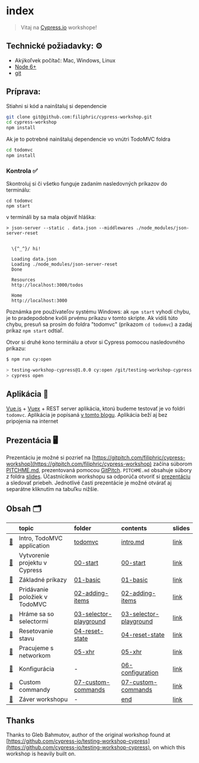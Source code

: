 # index

> Vitaj na [Cypress.io](https://www.cypress.io/) workshope!

## Technické požiadavky: ⚙️

* Akýkoľvek počítač: Mac, Windows, Linux
* [Node 6+](https://nodejs.org/)
* [git](https://git-scm.com)

## Príprava:

Stiahni si kód a nainštaluj si dependencie

```bash
git clone git@github.com:filiphric/cypress-workshop.git
cd cypress-workshop
npm install
```

Ak je to potrebné nainštaluj dependencie vo vnútri TodoMVC foldra

```bash
cd todomvc
npm install
```

### Kontrola ✅

Skontroluj si či všetko funguje zadaním nasledovných príkazov do terminálu:

```text
cd todomvc
npm start
```

v termináli by sa mala objaviť hláška:

```text
> json-server --static . data.json --middlewares ./node_modules/json-server-reset


  \{^_^}/ hi!

  Loading data.json
  Loading ./node_modules/json-server-reset
  Done

  Resources
  http://localhost:3000/todos

  Home
  http://localhost:3000
```

Poznámka pre používateľov systému Windows: ak `npm start` vyhodí chybu, je to pradepodobne kvôli prvému príkazu v tomto skripte. Ak vidíš túto chybu, presuň sa prosím do foldra "todomvc" \(príkazom `cd todomvc`\) a zadaj príkaz `npm start` odtiaľ.

Otvor si druhé kono terminálu a otvor si Cypress pomocou nasledovného príkazu:

```bash
$ npm run cy:open

> testing-workshop-cypress@1.0.0 cy:open /git/testing-workshop-cypress
> cypress open
```

## Aplikácia 💾

[Vue.js](https://vuejs.org/) + [Vuex](https://vuex.vuejs.org/) + REST server aplikácia, ktorú budeme testovať je vo foldri `todomvc`. Aplikácia je popísaná [v tomto blogu](https://www.cypress.io/blog/2017/11/28/testing-vue-web-application-with-vuex-data-store-and-rest-backend/). Aplikácia beží aj bez pripojenia na internet

## Prezentácia  🖥

Prezentáciu je možné si pozrieť na [https://gitpitch.com/filiphric/cypress-workshop](https://gitpitch.com/filiphric/cypress-workshop) začína súborom [PITCHME.md](PITCHME.md), prezentovaná pomocou [GitPitch](https://gitpitch.com/). `PITCHME.md` obsahuje súbory z foldra [slides](slides). Účastnícikom workshopu sa odporúča otvoriť si [prezentáciu](https://gitpitch.com/filiphric/cypress-workshop) a sledovať priebeh. Jednotlivé časti prezentácie je možné otvárať aj separátne kliknutím na tabuľku nižšie.

## Obsah 🗂

|  | topic | folder | contents | slides |
| :--- | :--- | :--- | :--- | :--- |
| [🔗]() | Intro, TodoMVC application | [todomvc](todomvc) | [intro.md](slides/intro/PITCHME.md) | [link](https://gitpitch.com/filiphric/cypress-workshop?p=slides/intro) |
| [🔗]() | Vytvorenie projektu v Cypress | [00-start](00-start) | [00-start](slides/00-start/PITCHME.md) | [link](https://gitpitch.com/filiphric/cypress-workshop?p=slides/00-start) |
| [🔗]() | Základné príkazy | [01-basic](cypress/integration/01-basic) | [01-basic](slides/01-basic/PITCHME.md) | [link](https://gitpitch.com/filiphric/cypress-workshop?p=slides/01-basic) |
| [🔗]() | Pridávanie položiek v TodoMVC | [02-adding-items](cypress/integration/02-adding-items) | [02-adding-items](slides/02-adding-items/PITCHME.md) | [link](https://gitpitch.com/filiphric/cypress-workshop?p=slides/02-adding-items) |
| [🔗]() | Hráme sa so selectormi | [03-selector-playground](cypress/integration/03-selector-playground) | [03-selector-playground](slides/03-selector-playground/PITCHME.md) | [link](https://gitpitch.com/filiphric/cypress-workshop?p=slides/03-selector-playground) |
| [🔗]() | Resetovanie stavu | [04-reset-state](cypress/integration/04-reset-state) | [04-reset-state](slides/04-reset-state/PITCHME.md) | [link](https://gitpitch.com/filiphric/cypress-workshop?p=slides/04-reset-state) |
| [🔗]() | Pracujeme s networkom | [05-xhr](cypress/integration/05-xhr) | [05-xhr](slides/05-xhr/PITCHME.md) | [link](https://gitpitch.com/filiphric/cypress-workshop?p=slides/05-xhr) |
| [🔗]() | Konfigurácia | - | [06-configuration](slides/06-configuration/PITCHME.md) | [link](https://gitpitch.com/filiphric/cypress-workshop?p=slides/06-configuration) |
| [🔗]() | Custom commandy | [07-custom-commands](cypress/integration/07-custom-commands) | [07-custom-commands](slides/07-custom-commands/PITCHME.md) | [link](https://gitpitch.com/filiphric/cypress-workshop?p=slides/07-custom-commands) |
| [🔗]() | Záver workshopu | - | [end](slides/end/PITCHME.md) | [link](https://gitpitch.com/filiphric/cypress-workshop?p=slides/end) |

## Thanks

Thanks to Gleb Bahmutov, author of the original workshop found at [https://github.com/cypress-io/testing-workshop-cypress](https://github.com/cypress-io/testing-workshop-cypress), on which this workshop is heavily built on.


